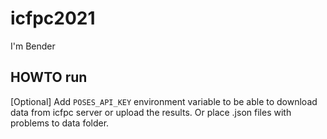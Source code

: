 # icfpc2021
I'm Bender

## HOWTO run

[Optional] Add `POSES_API_KEY` environment variable to be able to download data from icfpc server or upload the results. Or place .json files with problems to data folder.